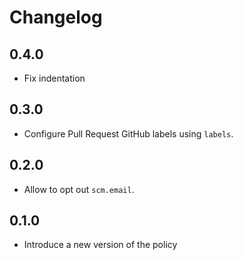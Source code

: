 # Changelog

## 0.4.0

* Fix indentation

## 0.3.0

* Configure Pull Request GitHub labels using `labels`.

## 0.2.0

* Allow to opt out `scm.email`.

## 0.1.0

* Introduce a new version of the policy
